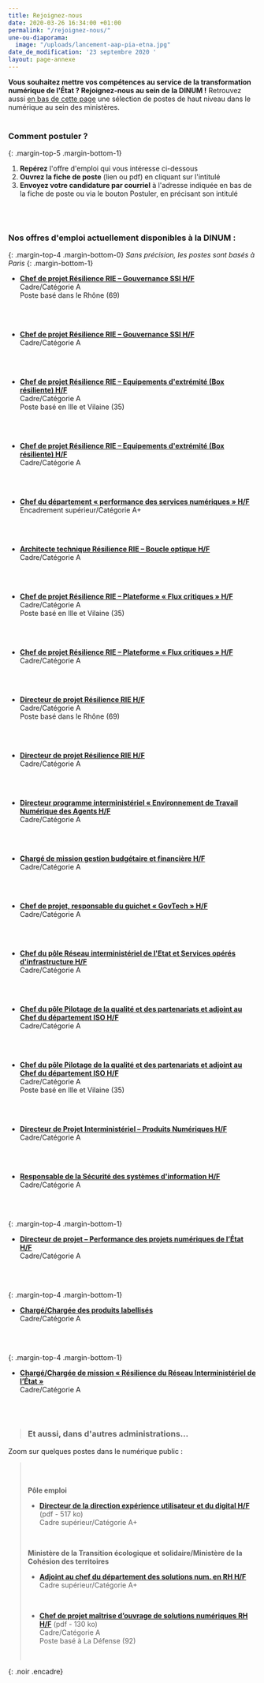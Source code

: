 ```yaml
---
title: Rejoignez-nous
date: 2020-03-26 16:34:00 +01:00
permalink: "/rejoignez-nous/"
une-ou-diaporama:
  image: "/uploads/lancement-aap-pia-etna.jpg"
date_de_modification: '23 septembre 2020 '
layout: page-annexe
---
```


**Vous souhaitez mettre vos compétences au service de la transformation numérique de l'État ? Rejoignez-nous au sein de la DINUM !** 
Retrouvez aussi [en bas de cette page](#offresministères) une sélection de postes de haut niveau dans le numérique au sein des ministères.
<br>
<br>

### Comment postuler ?
{: .margin-top-5 .margin-bottom-1} 
1. **Repérez** l'offre d'emploi qui vous intéresse ci-dessous
2. **Ouvrez la fiche de poste** (lien ou pdf) en cliquant sur l'intitulé
3. **Envoyez votre candidature par courriel** à l'adresse indiquée en bas de la fiche de poste ou via le bouton Postuler, en précisant son intitulé
<br>
<br>


### Nos offres d'emploi actuellement disponibles à la DINUM :
{: .margin-top-4 .margin-bottom-0} 
*Sans précision, les postes sont basés à Paris*
{: .margin-bottom-1} 

* [**Chef de projet Résilience RIE – Gouvernance SSI H/F**](https://www.place-emploi-public.gouv.fr/offre-emploi/cheffe-de-projet-resilience-rie--gouvernance-ssi-hf-reference-2020-469099)
<br>Cadre/Catégorie A
<br>Poste basé dans le Rhône (69)
<br>
<br>

* [**Chef de projet Résilience RIE – Gouvernance SSI H/F**](https://www.place-emploi-public.gouv.fr/offre-emploi/cheffe-de-projet-resilience-rie--gouvernance-ssi-hf-reference-2020-469091)
<br>Cadre/Catégorie A
<br>
<br>

* [**Chef de projet Résilience RIE – Equipements d'extrémité (Box résiliente) H/F**](https://www.place-emploi-public.gouv.fr/offre-emploi/cheffe-de-projet-resilience-rie--equipements-d-extremite-box-resiliente-hf-reference-2020-468354)
<br>Cadre/Catégorie A
<br>Poste basé en Ille et Vilaine (35)
<br>
<br>

* [**Chef de projet Résilience RIE – Equipements d'extrémité (Box résiliente) H/F**](https://www.place-emploi-public.gouv.fr/offre-emploi/cheffe-de-projet-resilience-rie--equipements-d-extremite-box-resiliente-fh-hf-reference-2020-468348)
<br>Cadre/Catégorie A
<br>
<br>

* [**Chef du département « performance des services numériques » H/F**](https://www.place-emploi-public.gouv.fr/offre-emploi/chef-du-departement--performance-des-services-numeriques--hf-reference-2020-468306)
<br>Encadrement supérieur/Catégorie A+
<br>
<br>

* [**Architecte technique Résilience RIE – Boucle optique H/F**](https://www.place-emploi-public.gouv.fr/offre-emploi/architecte-technique-resilience-rie--boucle-optique-hf-reference-2020-468364)
<br>Cadre/Catégorie A
<br>
<br>

* [**Chef de projet Résilience RIE – Plateforme « Flux critiques » H/F**](https://www.place-emploi-public.gouv.fr/offre-emploi/cheffe-de-projet-resilience-rie--plateforme--flux-critiques--hf-reference-2020-468377)
<br>Cadre/Catégorie A
<br>Poste basé en Ille et Vilaine (35)
<br>
<br>

* [**Chef de projet Résilience RIE – Plateforme « Flux critiques » H/F**](https://www.place-emploi-public.gouv.fr/offre-emploi/cheffe-de-projet-resilience-rie--plateforme--flux-critiques--hf-reference-2020-468376)
<br>Cadre/Catégorie A
<br>
<br>

* [**Directeur de projet Résilience RIE H/F**](https://www.place-emploi-public.gouv.fr/offre-emploi/directeurtrice-de-projet-resilience-rie-hf-reference-2020-468435)
<br>Cadre/Catégorie A
<br>Poste basé dans le Rhône (69)
<br>
<br>

* [**Directeur de projet Résilience RIE H/F**](https://www.place-emploi-public.gouv.fr/offre-emploi/directeurtrice-de-projet-resilience-rie-hf-reference-2020-468431)
<br>Cadre/Catégorie A
<br>
<br>

* [**Directeur programme interministériel « Environnement de Travail Numérique des Agents H/F**](https://www.place-emploi-public.gouv.fr/offre-emploi/directeur-programme-interministeriel--environnement-de-travail-numerique-des-agents-hf-reference-2020-468464)
<br>Cadre/Catégorie A
<br>
<br>

* [**Chargé de mission gestion budgétaire et financière H/F**](https://www.place-emploi-public.gouv.fr/offre-emploi/chargee-de-mission-gestion-budgetaire-et-financiere-hf-reference-2020-468472)
<br>Cadre/Catégorie A
<br>
<br>

* [**Chef de projet, responsable du guichet « GovTech » H/F**](https://www.place-emploi-public.gouv.fr/offre-emploi/chef-de-projet-responsable-du-guichet--govtech--hf-reference-2020-460346)
<br>Cadre/Catégorie A
<br>
<br>

* [**Chef du pôle Réseau interministériel de l'Etat et Services opérés d'infrastructure H/F**](https://www.place-emploi-public.gouv.fr/offre-emploi/cheffe-du-pole-reseau-interministeriel-de-l-etat-et-services-operes-d-infrastructure-hf-reference-2020-464626)
<br>Cadre/Catégorie A
<br>
<br>

* [**Chef du pôle Pilotage de la qualité et des partenariats et adjoint au Chef du département ISO H/F**](https://www.place-emploi-public.gouv.fr/offre-emploi/cheffe-du-pole-pilotage-de-la-qualite-et-des-partenariats-et-adjointe-au-chef-du-departement-iso-hf-reference-2020-464601)
<br>Cadre/Catégorie A
<br>
<br>

* [**Chef du pôle Pilotage de la qualité et des partenariats et adjoint au Chef du département ISO H/F**](https://www.place-emploi-public.gouv.fr/offre-emploi/cheffe-du-pole-pilotage-de-la-qualite-et-des-partenariats-et-adjointe-au-chef-du-departement-iso-hf-reference-2020-464615)
<br>Cadre/Catégorie A
<br>Poste basé en Ille et Vilaine (35)
<br>
<br>

* [**Directeur de Projet Interministériel – Produits Numériques H/F**](https://www.place-emploi-public.gouv.fr/offre-emploi/directeur-de-projet-interministeriel--produits-numeriques-fh-reference-2020-430476)
<br>Cadre/Catégorie A
<br>
<br>

* [**Responsable de la Sécurité des systèmes d'information H/F**](https://www.place-emploi-public.gouv.fr/offre-emploi/responsable-de-la-securite-des-systemes-d-informations-fh-reference-2020-430437)
<br>Cadre/Catégorie A
<br>
<br>

{: .margin-top-4 .margin-bottom-1}
* [**Directeur de projet – Performance des projets numériques de l’État H/F**](https://www.place-emploi-public.gouv.fr/offre-emploi/directeur-de-projet--performance-des-projets-numeriques-de-l-etat-hf-reference-2020-425150)
<br>Cadre/Catégorie A
<br>
<br>

{: .margin-top-4 .margin-bottom-1}
* [**Chargé/Chargée des produits labellisés**](https://www.place-emploi-public.gouv.fr/offre-emploi/charge-des-produits-labellises-hf-reference-2020-377221)
<br>Cadre/Catégorie A
<br>
<br>

{: .margin-top-4 .margin-bottom-1}
* [**Chargé/Chargée de mission « Résilience du Réseau Interministériel de l’État »**](https://www.place-emploi-public.gouv.fr/offre-emploi/charge-de-mission--resilience-du-reseau-interministeriel-de-l-etat--hf-reference-2020-374091)
<br>Cadre/Catégorie A
<br>
<br>



> ### Et aussi, dans d'autres administrations…<a id="offresministères"></a> 
Zoom sur quelques postes dans le numérique public :
> <br>
> <br>
>
> **Pôle emploi**
> * [**Directeur de la direction expérience utilisateur et du digital H/F**](/uploads/Fiche-post-Pole-emploi-direct.-exp.-utilisateur-et-digital.pdf "Directeur de la direction expérience utilisateur et du digital H/F - Télécharger le pdf") (pdf - 517&nbsp;ko)<br>
> Cadre supérieur/Catégorie A+<br>
> <br>
>
>
> **Ministère de la Transition écologique et solidaire/Ministère de la Cohésion des territoires**
> * [**Adjoint au chef du département des solutions num. en RH H/F**](/uploads/DSNUMRH0_Adjoint-au-chef-du-d%C3%A9partement-DSNUM-en-RH.pdf "Adjoint au chef du département des solutions num. en RH H/F")<br> 
> Cadre supérieur/Catégorie A+<br>
> <br>
>
> 
> * [**Chef de projet maîtrise d’ouvrage de solutions numériques RH H/F**](/uploads/DSNUMRH2-12VA090008-SRI201-22-Chef-de-projet-solutions-numeriques-RH.pdf "Chef de projet maîtrise d’ouvrage de solutions numériques RH H/F - Télécharger le pdf") (pdf - 130&nbsp;ko)<br>
> Cadre/Catégorie A<br>
> Poste basé à La Défense (92)
> <br>
> 
>
{: .noir .encadre}